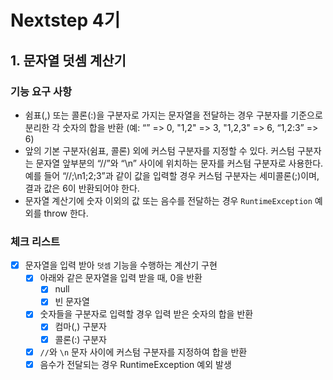 # Nextstep 4기

## 1. 문자열 덧셈 계산기

### 기능 요구 사항

* 쉼표(,) 또는 콜론(:)을 구분자로 가지는 문자열을 전달하는 경우 구분자를 기준으로 분리한 각 숫자의 합을 반환 (예: “” => 0, "1,2" => 3, "1,2,3" => 6, “1,2:3” => 6)
* 앞의 기본 구분자(쉼표, 콜론) 외에 커스텀 구분자를 지정할 수 있다. 커스텀 구분자는 문자열 앞부분의 “//”와 “\n” 사이에 위치하는 문자를 커스텀 구분자로 사용한다. 예를 들어 “//;\n1;2;3”과
  같이 값을 입력할 경우 커스텀 구분자는 세미콜론(;)이며, 결과 값은 6이 반환되어야 한다.
* 문자열 계산기에 숫자 이외의 값 또는 음수를 전달하는 경우 `RuntimeException` 예외를 throw 한다.

### 체크 리스트

* [x] 문자열을 입력 받아 `덧셈` 기능을 수행하는 계산기 구현
    * [x] 아래와 같은 문자열을 입력 받을 때, 0을 반환
        * [x] null
        * [x] 빈 문자열
    * [x] 숫자들을 구분자로 입력할 경우 입력 받은 숫자의 합을 반환
        * [x] 컴마(,) 구분자
        * [x] 콜론(:) 구분자
    * [x] `//`와 `\n` 문자 사이에 커스텀 구분자를 지정하여 합을 반환
    * [x] 음수가 전달되는 경우 RuntimeException 예외 발생
